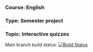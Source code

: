 ### Course: English

### Type: Semester project

### Topic: Interactive quizzes

Main branch build status: [![Build Status](https://drone-deeplerg.deeplerg.dev/api/badges/Deeplerg/eng-project-quiz/status.svg?ref=refs/heads/main)](https://drone-deeplerg.deeplerg.dev/Deeplerg/eng-project-quiz)
